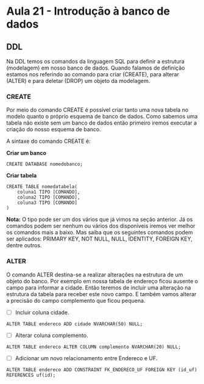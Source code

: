 # Aula 21 - Introdução à banco de dados

## DDL

Na DDL temos os comandos da linguagem SQL para definir a estrutura (modelagem) em nosso banco de dados. Quando falamos de definição estamos nos referindo ao comando para criar (CREATE), para alterar (ALTER) e para deletar (DROP) um objeto da modelagem.

### CREATE

Por meio do comando CREATE é possível criar tanto uma nova tabela no modelo quanto o próprio esquema de banco de dados. Como sabemos uma tabela não existe sem um banco de dados então primeiro iremos executar a criação do nosso esquema de banco.

A sintaxe do comando CREATE é:

**Criar um banco**

```
CREATE DATABASE nomedobanco;
```

**Criar tabela**

```
CREATE TABLE nomedatabela(
    coluna1 TIPO [COMANDO],
    coluna2 TIPO [COMANDO],
    coluna3 TIPO [COMANDO]
)
```

**Nota:** O tipo pode ser um dos vários que já vimos na seção anterior. Já os comandos podem ser nenhum ou vários dos disponiveis iremos ver melhor os comandos mais a baixo. Mas saiba que os seguintes comandos podem ser aplicados: PRIMARY KEY, NOT NULL, NULL, IDENTITY, FOREIGN KEY, dentre outros.

### ALTER

O comando ALTER destina-se a realizar alterações na estrutura de um objeto do banco. Por exemplo em nossa tabela de endereço ficou ausente o campo para informar a cidade. Então teremos de incluir uma alteração na estrutura da tabela para receber este novo campo. E também vamos alterar a precisão do campo complemento que ficou pequena.

- [ ] Incluir coluna cidade.

```
ALTER TABLE endereco ADD cidade NVARCHAR(50) NULL;
```

- [ ] Alterar coluna complemento.

```
ALTER TABLE endereco ALTER COLUMN complemento NVARCHAR(20) NULL;
```

- [ ] Adicionar um novo relacionamento entre Endereco e UF.

```
ALTER TABLE endereco ADD CONSTRAINT FK_ENDERECO_UF FOREIGN KEY (id_uf) REFERENCES uf(id);
```